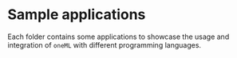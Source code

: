 # Sample applications

Each folder contains some applications to showcase the usage and integration of `oneML`
with different programming languages.
